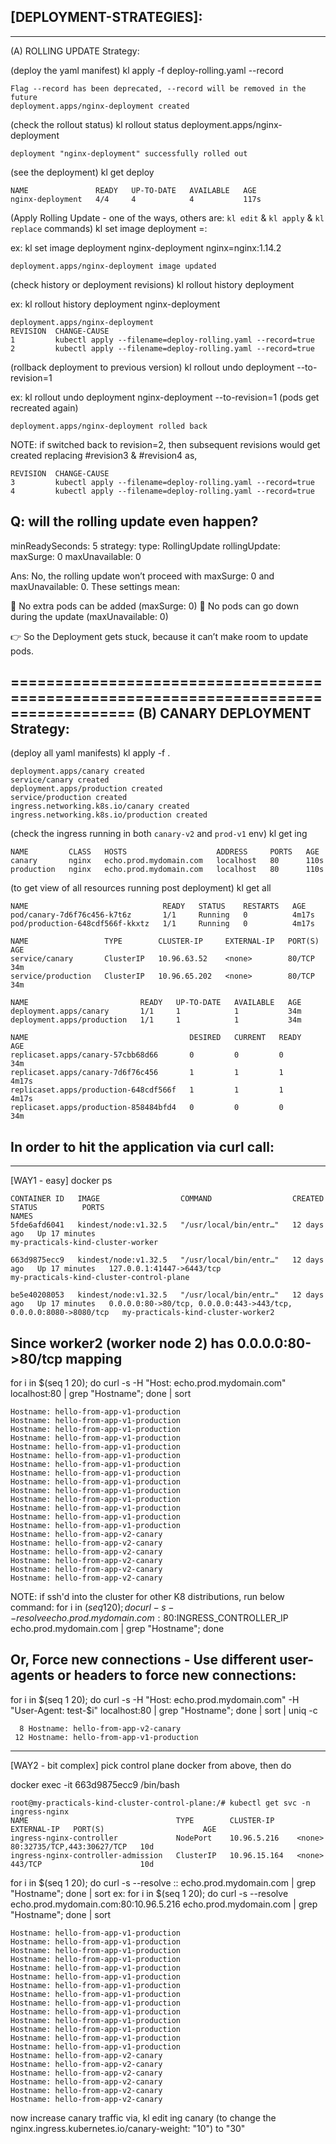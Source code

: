 ## [DEPLOYMENT-STRATEGIES]:
--------------
(A) ROLLING UPDATE Strategy:

(deploy the yaml manifest)
kl apply -f deploy-rolling.yaml --record

    Flag --record has been deprecated, --record will be removed in the future
    deployment.apps/nginx-deployment created


(check the rollout status)
kl rollout status deployment.apps/nginx-deployment

    deployment "nginx-deployment" successfully rolled out


(see the deployment)
kl get deploy

    NAME               READY   UP-TO-DATE   AVAILABLE   AGE
    nginx-deployment   4/4     4            4           117s


(Apply Rolling Update - one of the ways, others are: `kl edit` & `kl apply` & `kl replace` commands)
kl set image deployment <deployment-name> <image-name>=<image-name>:<image-version>

ex: kl set image deployment nginx-deployment nginx=nginx:1.14.2

    deployment.apps/nginx-deployment image updated


(check history or deployment revisions)
kl rollout history deployment <deployment-name>

ex: kl rollout history deployment nginx-deployment

    deployment.apps/nginx-deployment 
    REVISION  CHANGE-CAUSE
    1         kubectl apply --filename=deploy-rolling.yaml --record=true
    2         kubectl apply --filename=deploy-rolling.yaml --record=true


(rollback deployment to previous version)
kl rollout undo deployment <deployment-name> --to-revision=1 

ex: kl rollout undo deployment nginx-deployment --to-revision=1         (pods get recreated again)

    deployment.apps/nginx-deployment rolled back


NOTE: if switched back to revision=2, then subsequent revisions would get created replacing #revision3 & #revision4 as,

    REVISION  CHANGE-CAUSE
    3         kubectl apply --filename=deploy-rolling.yaml --record=true
    4         kubectl apply --filename=deploy-rolling.yaml --record=true



## Q: will the rolling update even happen?

minReadySeconds: 5
strategy:
  type: RollingUpdate
  rollingUpdate:
    maxSurge: 0
    maxUnavailable: 0


Ans: No, the rolling update won’t proceed with maxSurge: 0 and maxUnavailable: 0.
These settings mean:

🚫 No extra pods can be added (maxSurge: 0)
🚫 No pods can go down during the update (maxUnavailable: 0)

👉 So the Deployment gets stuck, because it can’t make room to update pods.



====================================================================================
(B) CANARY DEPLOYMENT Strategy:
--------------

(deploy all yaml manifests)
kl apply -f .

    deployment.apps/canary created
    service/canary created
    deployment.apps/production created
    service/production created
    ingress.networking.k8s.io/canary created
    ingress.networking.k8s.io/production created


(check the ingress running in both `canary-v2` and `prod-v1` env)
kl get ing

    NAME         CLASS   HOSTS                    ADDRESS     PORTS   AGE
    canary       nginx   echo.prod.mydomain.com   localhost   80      110s
    production   nginx   echo.prod.mydomain.com   localhost   80      110s
    

(to get view of all resources running post deployment)
kl get all

    NAME                              READY   STATUS    RESTARTS   AGE
    pod/canary-7d6f76c456-k7t6z       1/1     Running   0          4m17s
    pod/production-648cdf566f-kkxtz   1/1     Running   0          4m17s

    NAME                 TYPE        CLUSTER-IP     EXTERNAL-IP   PORT(S)   AGE
    service/canary       ClusterIP   10.96.63.52    <none>        80/TCP    34m
    service/production   ClusterIP   10.96.65.202   <none>        80/TCP    34m

    NAME                         READY   UP-TO-DATE   AVAILABLE   AGE
    deployment.apps/canary       1/1     1            1           34m
    deployment.apps/production   1/1     1            1           34m

    NAME                                    DESIRED   CURRENT   READY   AGE
    replicaset.apps/canary-57cbb68d66       0         0         0       34m
    replicaset.apps/canary-7d6f76c456       1         1         1       4m17s
    replicaset.apps/production-648cdf566f   1         1         1       4m17s
    replicaset.apps/production-858484bfd4   0         0         0       34m



## In order to hit the application via **curl** call:
_______________________________________________________________________________________________________________
[WAY1 - easy]
docker ps

    CONTAINER ID   IMAGE                  COMMAND                  CREATED       STATUS          PORTS                                                              NAMES
    5fde6afd6041   kindest/node:v1.32.5   "/usr/local/bin/entr…"   12 days ago   Up 17 minutes                                                                      my-practicals-kind-cluster-worker

    663d9875ecc9   kindest/node:v1.32.5   "/usr/local/bin/entr…"   12 days ago   Up 17 minutes   127.0.0.1:41447->6443/tcp                                          my-practicals-kind-cluster-control-plane

    be5e40208053   kindest/node:v1.32.5   "/usr/local/bin/entr…"   12 days ago   Up 17 minutes   0.0.0.0:80->80/tcp, 0.0.0.0:443->443/tcp, 0.0.0.0:8080->8080/tcp   my-practicals-kind-cluster-worker2


## Since worker2 (worker node 2) has 0.0.0.0:80->80/tcp mapping
for i in $(seq 1 20); do curl -s -H "Host: echo.prod.mydomain.com" localhost:80 | grep "Hostname"; done | sort

    Hostname: hello-from-app-v1-production
    Hostname: hello-from-app-v1-production
    Hostname: hello-from-app-v1-production
    Hostname: hello-from-app-v1-production
    Hostname: hello-from-app-v1-production
    Hostname: hello-from-app-v1-production
    Hostname: hello-from-app-v1-production
    Hostname: hello-from-app-v1-production
    Hostname: hello-from-app-v1-production
    Hostname: hello-from-app-v1-production
    Hostname: hello-from-app-v1-production
    Hostname: hello-from-app-v1-production
    Hostname: hello-from-app-v1-production
    Hostname: hello-from-app-v1-production
    Hostname: hello-from-app-v2-canary
    Hostname: hello-from-app-v2-canary
    Hostname: hello-from-app-v2-canary
    Hostname: hello-from-app-v2-canary
    Hostname: hello-from-app-v2-canary
    Hostname: hello-from-app-v2-canary

NOTE: if ssh'd into the cluster for other K8 distributions, run below command:
for i in $(seq 1 20); do curl -s --resolve echo.prod.mydomain.com:80:$INGRESS_CONTROLLER_IP echo.prod.mydomain.com  | grep "Hostname"; done


## Or, Force new connections - Use different user-agents or headers to force new connections:
for i in $(seq 1 20); do curl -s -H "Host: echo.prod.mydomain.com" -H "User-Agent: test-$i" localhost:80 | grep "Hostname"; done | sort | uniq -c

      8 Hostname: hello-from-app-v2-canary
     12 Hostname: hello-from-app-v1-production


_______________________________________________________________________________________________________________
[WAY2 - bit complex]
pick control plane docker <container-id> from above, then do

docker exec -it 663d9875ecc9 /bin/bash

    root@my-practicals-kind-cluster-control-plane:/# kubectl get svc -n ingress-nginx
    NAME                                 TYPE        CLUSTER-IP     EXTERNAL-IP   PORT(S)                      AGE
    ingress-nginx-controller             NodePort    10.96.5.216    <none>        80:32735/TCP,443:30627/TCP   10d
    ingress-nginx-controller-admission   ClusterIP   10.96.15.164   <none>        443/TCP                      10d


for i in $(seq 1 20); do curl -s --resolve <INGRESS-HOST>:<INGRESS-PORT>:<INGRESS-CONTROLLER-NODEPORT-IP> echo.prod.mydomain.com | grep "Hostname"; done | sort
ex: for i in $(seq 1 20); do curl -s --resolve echo.prod.mydomain.com:80:10.96.5.216 echo.prod.mydomain.com | grep "Hostname"; done | sort

    Hostname: hello-from-app-v1-production
    Hostname: hello-from-app-v1-production
    Hostname: hello-from-app-v1-production
    Hostname: hello-from-app-v1-production
    Hostname: hello-from-app-v1-production
    Hostname: hello-from-app-v1-production
    Hostname: hello-from-app-v1-production
    Hostname: hello-from-app-v1-production
    Hostname: hello-from-app-v1-production
    Hostname: hello-from-app-v1-production
    Hostname: hello-from-app-v1-production
    Hostname: hello-from-app-v1-production
    Hostname: hello-from-app-v1-production
    Hostname: hello-from-app-v1-production
    Hostname: hello-from-app-v2-canary
    Hostname: hello-from-app-v2-canary
    Hostname: hello-from-app-v2-canary
    Hostname: hello-from-app-v2-canary
    Hostname: hello-from-app-v2-canary
    Hostname: hello-from-app-v2-canary


now increase canary traffic via,
kl edit ing canary                      (to change the  nginx.ingress.kubernetes.io/canary-weight: "10")  to "30"

